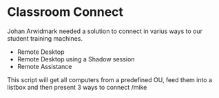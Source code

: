 # Classroom Connect
Johan Arwidmark needed a solution to connect in varius ways to our student training machines.
- Remote Desktop
- Remote Desktop using a Shadow session
- Remote Assistance

This script will get all computers from a predefined OU, feed them into a listbox and then present 3 ways to connect
/mike